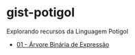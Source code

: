 # gist-potigol
Explorando recursos da Linguagem Potigol

- [01 - Árvore Binária de Expressão](https://github.com/lrlucena/gist-potigol/blob/main/01-Arvore%20Bin%C3%A1ria%20de%20Express%C3%A3o/)
